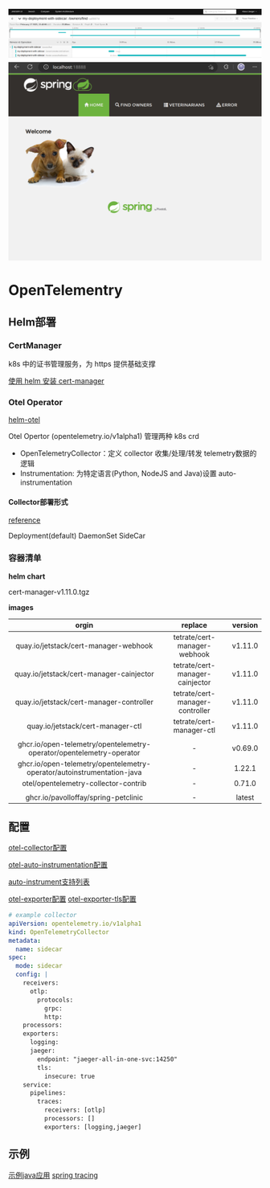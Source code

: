 ![jaeger](2023-02-17-13-52-56.png)
![web](2023-02-17-13-52-22.png)

# OpenTelementry

## Helm部署

### CertManager

k8s 中的证书管理服务，为 https 提供基础支撑

[使用 helm 安装 cert-manager](https://cert-manager.io/docs/installation/helm/)

### Otel Operator

[helm-otel](https://github.com/open-telemetry/opentelemetry-helm-charts/tree/main/charts/opentelemetry-operator#opentelemetry-operator-helm-chart)

Otel Opertor (opentelemetry.io/v1alpha1) 管理两种 k8s crd
- OpenTelemetryCollector：定义 collector 收集/处理/转发 telemetry数据的逻辑
- Instrumentation: 为特定语言(Python, NodeJS and Java)设置 auto-instrumentation

#### Collector部署形式

[reference](https://dev.to/ashokan/otel-operator-to-simplify-observability-on-kubernetes-1eo7)

Deployment(default)
DaemonSet
SideCar


### 容器清单

**helm chart**

cert-manager-v1.11.0.tgz

**images**

|                                 orgin                                  |             replace             | version |
| :--------------------------------------------------------------------: | :-----------------------------: | :-----: |
|                 quay.io/jetstack/cert-manager-webhook                  |  tetrate/cert-manager-webhook   | v1.11.0 |
|                quay.io/jetstack/cert-manager-cainjector                | tetrate/cert-manager-cainjector | v1.11.0 |
|                quay.io/jetstack/cert-manager-controller                | tetrate/cert-manager-controller | v1.11.0 |
|                   quay.io/jetstack/cert-manager-ctl                    |    tetrate/cert-manager-ctl     | v1.11.0 |
|                                                                        |                                 |         |
|  ghcr.io/open-telemetry/opentelemetry-operator/opentelemetry-operator  |                -                | v0.69.0 |
| ghcr.io/open-telemetry/opentelemetry-operator/autoinstrumentation-java |                -                | 1.22.1  |
|                  otel/opentelemetry-collector-contrib                  |                -                | 0.71.0  |
|                                                                        |                                 |         |
|                  ghcr.io/pavolloffay/spring-petclinic                  |                -                | latest  |


## 配置

[otel-collector配置](https://opentelemetry.io/docs/collector/configuration/)

[otel-auto-instrumentation配置](https://opentelemetry.io/docs/k8s-operator/automatic/)

[auto-instrument支持列表](https://opentelemetry.io/docs/instrumentation/java/automatic/agent-config/#suppressing-specific-auto-instrumentation)

[otel-exporter配置](https://github.com/open-telemetry/opentelemetry-collector/blob/main/exporter/otlphttpexporter/README.md)
[otel-exporter-tls配置](https://github.com/open-telemetry/opentelemetry-collector/blob/main/config/configtls/README.md)

```yaml
# example collector
apiVersion: opentelemetry.io/v1alpha1
kind: OpenTelemetryCollector
metadata:
  name: sidecar
spec:
  mode: sidecar
  config: |
    receivers:
      otlp:
        protocols:
          grpc:
          http:
    processors:
    exporters:
      logging:
      jaeger:
        endpoint: "jaeger-all-in-one-svc:14250"
        tls:
          insecure: true
    service:
      pipelines:
        traces:
          receivers: [otlp]
          processors: []
          exporters: [logging,jaeger]

```

## 示例

[示例java应用](https://github.com/spring-projects/spring-petclinic)
[spring tracing](https://reflectoring.io/spring-boot-tracing)
